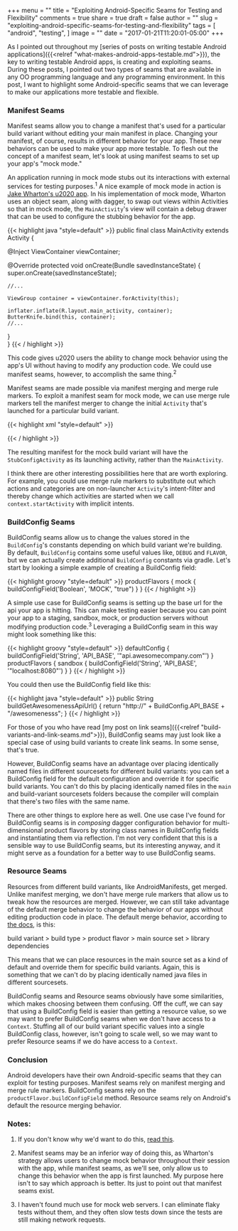 +++
menu = ""
title = "Exploiting Android-Specific Seams for Testing and Flexibility"
comments = true
share = true
draft = false
author = ""
slug = "exploiting-android-specific-seams-for-testing-and-flexibility"
tags = [
  "android",
  "testing",
]
image = ""
date = "2017-01-21T11:20:01-05:00"
+++

As I pointed out throughout my [series of posts on writing testable Android applications]({{<relref "what-makes-android-apps-testable.md">}}), the key to writing testable Android apps, is creating and exploiting seams. During these posts, I pointed out two types of seams that are available in any OO programming language and any programming environment. In this post, I want to highlight some Android-specific seams that we can leverage to make our applications more testable and flexible.

### Manifest Seams

Manifest seams allow you to change a manifest that's used for a particular build variant without editing your main manifest in place. Changing your manifest, of course, results in different behavior for your app. These new behaviors can be used to make your app more testable. To flesh out the concept of a manifest seam, let's look at using manifest seams to set up your app's "mock mode."

An application running in mock mode stubs out its interactions with external services for testing purposes.<sup>1</sup> A nice example of mock mode in action is [Jake Wharton's u2020 app](https://github.com/JakeWharton/u2020). In his implementation of mock mode, Wharton uses an object seam, along with dagger, to swap out views within Activities so that in mock mode, the `MainActivity`'s view will contain a debug drawer that can be used to configure the stubbing behavior for the app.

{{< highlight java "style=default" >}}
public final class MainActivity extends Activity {

  @Inject ViewContainer viewContainer;

  @Override protected void onCreate(Bundle savedInstanceState) {
    super.onCreate(savedInstanceState);

    //...

    ViewGroup container = viewContainer.forActivity(this);    

    inflater.inflate(R.layout.main_activity, container);
    ButterKnife.bind(this, container);
    //...
  }  
}
{{< / highlight >}}

This code gives u2020 users the ability to change mock behavior using the app's UI without having to modify any production code. We could use manifest seams, however, to accomplish the same thing.<sup>2</sup>

Manifest seams are made possible via manifest merging and merge rule markers. To exploit a manifest seam for mock mode, we can use merge rule markers tell the manifest merger to change the initial `Activity` that's launched for a particular build variant.

{{< highlight xml "style=default" >}}
<!-- src/mock/AndroidManifest.xml -->
<activity
  android:name=".StubConfigActivity">
  <intent-filter>
    <action android:name="android.intent.action.MAIN"/>
    <category android:name="android.intent.category.LAUNCHER"/>
  </intent-filter>
</activity>
<activity
  android:name=".MainActivity">
  <intent-filter tools:node="remove">
    <action android:name="android.intent.action.MAIN"/>
    <category android:name="android.intent.category.LAUNCHER"/>
  </intent-filter>
</activity>
{{< / highlight >}}

The resulting manifest for the mock build variant will have the `StubConfigActivity` as its launching activity, rather than the `MainActivity`.

I think there are other interesting possibilities here that are worth exploring. For example, you could use merge rule markers to substitute out which actions and categories are on non-launcher `Activity`'s intent-filter and thereby change which activities are started when we call `context.startActivity` with implicit intents.

### BuildConfig Seams

BuildConfig seams allow us to change the values stored in the `BuildConfig`'s constants depending on which build variant we're building. By default, `BuildConfig` contains some useful values like, `DEBUG` and `FLAVOR`, but we can actually create additional `BuildConfig` constants via gradle. Let's start by looking a simple example of creating a BuildConfig field:

{{< highlight groovy "style=default" >}}
productFlavors {
  mock {
    buildConfigField('Boolean', 'MOCK', "true")
  }
}
{{< / highlight >}}

A simple use case for BuildConfig seams is setting up the base url for the api your app is hitting. This can make testing easier because you can point your app to a staging, sandbox, mock, or production servers without modifying production code.<sup>3</sup> Leveraging a BuildConfig seam in this way might look something like this:

{{< highlight groovy "style=default" >}}
defaultConfig {
  buildConfigField('String', 'API_BASE', '\"api.awesomecompany.com\"')
}
productFlavors {
  sandbox {
    buildConfigField('String', 'API_BASE', '\"localhost:8080\"')
  }
}
{{< / highlight >}}

You could then use the BuildConfig field like this:

{{< highlight java "style=default" >}}
public String buildGetAwesomenessApiUrl() {
  return "http://" + BuildConfig.API_BASE + "/awesomenesss";
}
{{< / highlight >}}

For those of you who have read [my post on link seams]({{<relref "build-variants-and-link-seams.md">}}), BuildConfig seams may just look like a special case of using build variants to create link seams. In some sense, that's true.

However, BuildConfig seams have an advantage over placing identically named files in different sourcesets for different build variants: you can set a BuildConfig field for the default configuration and override it for specific build variants. You can't do this by placing identically named files in the `main` and build-variant sourcesets folders because the compiler will complain that there's two files with the same name.

There are other things to explore here as well. One use case I've found for BuildConfig seams is in *composing* dagger configuration behavior for multi-dimensional product flavors by storing class names in BuildConfig fields and instantiating them via reflection. I'm not very confident that this is a sensible way to use BuildConfig seams, but its interesting anyway, and it might serve as a foundation for a better way to use BuildConfig seams.  

### Resource Seams

Resources from different build variants, like AndroidManifests, get merged. Unlike manifest merging, we don't have merge rule markers that allow us to tweak how the resources are merged. However, we can still take advantage of the default merge behavior to change the behavior of our apps without editing production code in place. The default merge behavior, according to [the docs](https://developer.android.com/studio/write/add-resources.html#resource_merging), is this:

build variant > build type > product flavor > main source set > library dependencies

This means that we can place resources in the main source set as a kind of default and override them for specific build variants. Again, this is something that we can't do by placing identically named java files in different sourcesets.

BuildConfig seams and Resource seams obviously have some similarities, which makes choosing between them confusing. Off the cuff, we can say that using a BuildConfig field is easier than getting a resource value, so we may want to prefer BuildConfig seams when we don't have access to a `Context`. Stuffing all of our build variant specific values into a single BuildConfig class, however, isn't going to scale well, so we may want to prefer Resource seams if we do have access to a `Context`.

### Conclusion

Android developers have their own Android-specific seams that they can exploit for testing purposes. Manifest seams rely on manifest merging and merge rule markers. BuildConfig seams rely on the `productFlavor.buildConfigField` method. Resource seams rely on Android's default the resource merging behavior.

### Notes:

1. If you don't know why we'd want to do this, [read this](https://android-developers.googleblog.com/2015/12/leveraging-product-flavors-in-android.html).

2. Manifest seams may be an inferior way of doing this, as Wharton's strategy allows users to change mock behavior throughout their session with the app, while manifest seams, as we'll see, only allow us to change this behavior when the app is first launched. My purpose here isn't to say which approach is better. Its just to point out that manifest seams exist.

3. I haven't found much use for mock web servers. I can eliminate flaky tests without them, and they often slow tests down since the tests are still making network requests.
